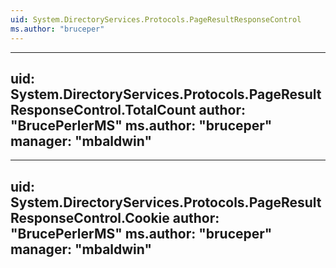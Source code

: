 ```yaml
---
uid: System.DirectoryServices.Protocols.PageResultResponseControl
ms.author: "bruceper"
---
```


---
uid: System.DirectoryServices.Protocols.PageResultResponseControl.TotalCount
author: "BrucePerlerMS"
ms.author: "bruceper"
manager: "mbaldwin"
---

---
uid: System.DirectoryServices.Protocols.PageResultResponseControl.Cookie
author: "BrucePerlerMS"
ms.author: "bruceper"
manager: "mbaldwin"
---
